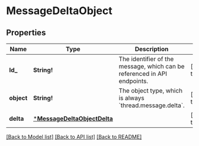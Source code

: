 # MessageDeltaObject

## Properties
Name | Type | Description | Notes
------------ | ------------- | ------------- | -------------
**Id_** | **String!** | The identifier of the message, which can be referenced in API endpoints. | [default to null]
**object** | **String!** | The object type, which is always &#x60;thread.message.delta&#x60;. | [default to null]
**delta** | [***MessageDeltaObjectDelta**](MessageDeltaObject_delta.md) |  | [default to null]

[[Back to Model list]](../README.md#documentation-for-models) [[Back to API list]](../README.md#documentation-for-api-endpoints) [[Back to README]](../README.md)


